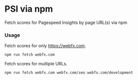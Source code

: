 # PSI via npm
Fetch scores for Pagespeed Insights by page URL(s) via npm

### Usage

Fetch scores for only https://webfx.com.
```
npm run fetch webfx.com
```

Fetch scores for multiple URLs.
```
npm run fetch webfx.com webfx.com/seo webfx.com/development
```